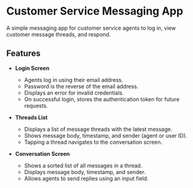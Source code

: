 # Customer Service Messaging App

A simple messaging app for customer service agents to log in, view customer message threads, and respond.

## Features

- **Login Screen**
  - Agents log in using their email address.
  - Password is the reverse of the email address.
  - Displays an error for invalid credentials.
  - On successful login, stores the authentication token for future requests.

- **Threads List**
  - Displays a list of message threads with the latest message.
  - Shows message body, timestamp, and sender (agent or user ID).
  - Tapping a thread navigates to the conversation screen.

- **Conversation Screen**
  - Shows a sorted list of all messages in a thread.
  - Displays message body, timestamp, and sender.
  - Allows agents to send replies using an input field.

